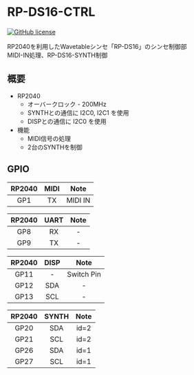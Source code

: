 # RP-DS16-CTRL
[![GitHub license](https://img.shields.io/badge/RP--DS16-Rev.3.0-seagreen)](https://github.com/Saisana299/RP-DS16)　

RP2040を利用したWavetableシンセ「RP-DS16」のシンセ制御部  
MIDI-IN処理、RP-DS16-SYNTH制御

## 概要
- RP2040
    - オーバークロック - 200MHz
    - SYNTHとの通信に I2C0, I2C1 を使用
    - DISPとの通信に I2C0 を使用
- 機能
    - MIDI信号の処理
    - 2台のSYNTHを制御

## GPIO
| RP2040 | MIDI | Note |
|:---:|:---:|:---------:|
| GP1 | TX | MIDI IN |

| RP2040 | UART | Note |
|:---:|:---:|:---------:|
| GP8 | RX | - |
| GP9 | TX | - |

| RP2040 | DISP | Note |
|:---:|:---:|:---------:|
| GP11 | - | Switch Pin |
| GP12 | SDA | - |
| GP13 | SCL | - |

| RP2040 | SYNTH | Note |
|:---:|:---:|:---------:|
| GP20 | SDA | id=2 |
| GP21 | SCL | id=2 |
| GP26 | SDA | id=1 |
| GP27 | SCL | id=1 |
